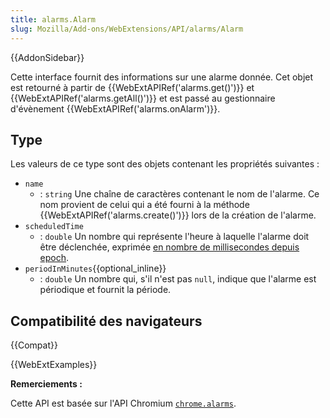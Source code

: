 ```yaml
---
title: alarms.Alarm
slug: Mozilla/Add-ons/WebExtensions/API/alarms/Alarm
---
```


{{AddonSidebar}}

Cette interface fournit des informations sur une alarme donnée. Cet objet est retourné à partir de {{WebExtAPIRef('alarms.get()')}} et {{WebExtAPIRef('alarms.getAll()')}} et est passé au gestionnaire d'évènement {{WebExtAPIRef('alarms.onAlarm')}}.

## Type

Les valeurs de ce type sont des objets contenant les propriétés suivantes :

- `name`
  - : `string` Une chaîne de caractères contenant le nom de l'alarme. Ce nom provient de celui qui a été fourni à la méthode {{WebExtAPIRef('alarms.create()')}} lors de la création de l'alarme.
- `scheduledTime`
  - : `double` Un nombre qui représente l'heure à laquelle l'alarme doit être déclenchée, exprimée [en nombre de millisecondes depuis epoch](https://fr.wikipedia.org/wiki/Heure_Unix).
- `periodInMinutes`{{optional_inline}}
  - : `double` Un nombre qui, s'il n'est pas `null`, indique que l'alarme est périodique et fournit la période.

## Compatibilité des navigateurs

{{Compat}}

{{WebExtExamples}}

**Remerciements :**

Cette API est basée sur l'API Chromium [`chrome.alarms`](https://developer.chrome.com/docs/extensions/reference/api/alarms).
